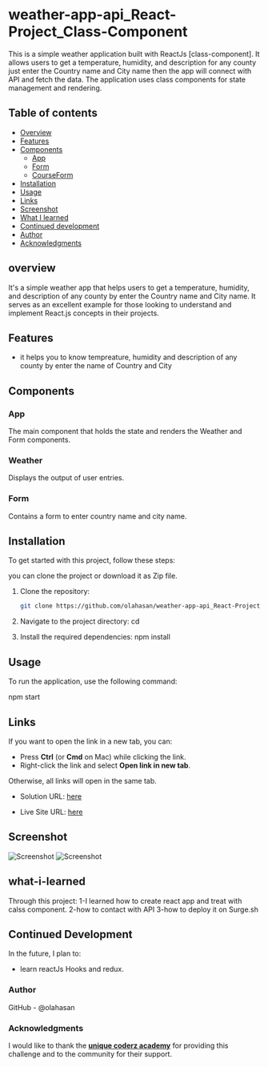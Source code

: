 # weather-app-api_React-Project_Class-Component

This is a simple weather application built with ReactJs [class-component]. It allows users to get a temperature, humidity, and description for any county just enter the Country name and City name then the app will connect with API and fetch the data. The application uses class components for state management and rendering.
## Table of contents

- [Overview](#overview)
- [Features](#Features)
- [Components](#Components)
  - [App](#App)
  - [Form](#Form)
  - [CourseForm](#CourseForm)
- [Installation](#Installation)
- [Usage](#Usage)
- [Links](#Links)
- [Screenshot](#Screenshot)
- [What I learned](#what-i-learned)
- [Continued development](#continued-development)
- [Author](#author)
- [Acknowledgments](#Acknowledgments)


## overview
It's a simple weather app that helps users to get a temperature, humidity, and description of any county by enter the Country name and City name. It serves as an excellent example for those looking to understand and implement React.js concepts in their projects.

## Features
- it helps you to know tempreature, humidity and description of any county by enter the name of Country and City

## Components

### App

The main component that holds the state and renders the Weather and Form components.

### Weather

Displays the output of user entries.

### Form

Contains a form to enter country name and city name.


## Installation
To get started with this project, follow these steps:

you can clone the project or download it as Zip file.
1. Clone the repository:
   ```bash
   git clone https://github.com/olahasan/weather-app-api_React-Project_Class-Component

2. Navigate to the project directory:
   cd <project-directory>

3. Install the required dependencies:
   npm install   


## Usage
To run the application, use the following command:

npm start


## Links

If you want to open the link in a new tab, you can:

- Press **Ctrl** (or **Cmd** on Mac) while clicking the link.
- Right-click the link and select **Open link in new tab**.

Otherwise, all links will open in the same tab.


- Solution URL: [here](https://github.com/olahasan/weather-app-api_React-Project_Class-Component)

- Live Site URL: [here](https://weather-app-classes.surge.sh/)

 ## Screenshot
 
![Screenshot](./public/weather.png)
![Screenshot](./public/weather2.png)


## what-i-learned
Through this project:
1-I learned  how to create react app and treat with calss component.
2-how to contact with API
3-how to deploy it on Surge.sh

## Continued Development
In the future, I plan to:
- learn reactJs Hooks and redux.

### Author

GitHub - @olahasan

### Acknowledgments

I would like to thank the **[unique coderz academy](https://www.youtube.com/@UniqueCoderzAcademy)** for providing this challenge and to the community for their support.

